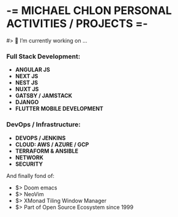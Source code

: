 # -= MICHAEL CHLON PERSONAL ACTIVITIES / PROJECTS =-

#> 🔭 I’m currently working on ...

### Full Stack Development:

- **ANGULAR JS**
- **NEXT JS**
- **NEST JS**
- **NUXT JS**
- **GATSBY / JAMSTACK**
- **DJANGO**
- **FLUTTER MOBILE DEVELOPMENT**

### DevOps / Infrastructure:

- **DEVOPS / JENKINS**
- **CLOUD: AWS / AZURE / GCP**
- **TERRAFORM & ANSIBLE**
- **NETWORK**
- **SECURITY**

And finally fond of:
- $> Doom emacs
- $> NeoVim
- $> XMonad Tiling Window Manager
- $> Part of Open Source Ecosystem since 1999


<!--
**MrMic/MrMic** is a ✨ _special_ ✨ repository because its `README.md` (this file) appears on your GitHub profile.

Here are some ideas to get you started:

- 🔭 I’m currently working on ...
- 🌱 I’m currently learning ...
- 👯 I’m looking to collaborate on ...
- 🤔 I’m looking for help with ...
- 💬 Ask me about ...
- 📫 How to reach me: ...
- 😄 Pronouns: ...
- ⚡ Fun fact: ...
-->
